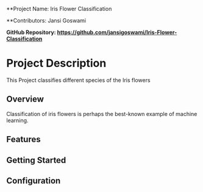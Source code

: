 **Project Name: Iris Flower Classification

**Contributors: Jansi Goswami

**GitHub Repository: https://github.com/jansigoswami/Iris-Flower-Classification**

# Project Description
This Project classifies different species of the Iris flowers


## Overview

Classification of iris flowers is perhaps the best-known example of machine learning. 

## Features



## Getting Started



## Configuration






